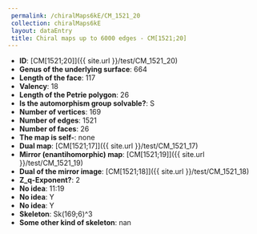 ```yaml
--- 
 permalink: /chiralMaps6kE/CM_1521_20 
 collection: chiralMaps6kE
 layout: dataEntry
 title: Chiral maps up to 6000 edges - CM[1521;20]
---
```


- **ID**: [CM[1521;20]]({{ site.url }}/test/CM_1521_20)
- **Genus of the underlying surface**: 664
- **Length of the face**: 117
- **Valency**: 18
- **Length of the Petrie polygon**: 26
- **Is the automorphism group solvable?**: S
- **Number of vertices**: 169
- **Number of edges**: 1521
- **Number of faces**: 26
- **The map is self-**: none
- **Dual map**: [CM[1521;17]]({{ site.url }}/test/CM_1521_17)
- **Mirror (enantihomorphic) map**: [CM[1521;19]]({{ site.url }}/test/CM_1521_19)
- **Dual of the mirror image**: [CM[1521;18]]({{ site.url }}/test/CM_1521_18)
- **Z_q-Exponent?**: 2
- **No idea**:  11:19
- **No idea**: Y
- **No idea**: Y
- **Skeleton**: Sk(169;6)^3
- **Some other kind of skeleton**: nan

